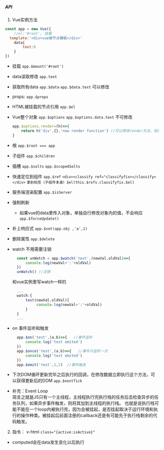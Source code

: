 ##### API
1. Vue实例方法
```javascript
const app = new Vue({
    //el:'#root', 挂载
  template:'<div>vue根节点模板</div>'
    data{
        text:0  
    }
})

```
- 挂载
  `app.$mount('#root')`
- data读取修改
  `app.text`
- 获取所有data
  `app.$data`
  `app.$data.text` 可以修改
- props:
  `app.$props`
- HTML被挂载的节点引用
  `app.$el`
- Vue整个对象
  `app.$options`
  `app.$options.data.text`  不可修改
  ```javascript
  app.$options.render=(h)=>{
      return h('div',{},'new render function') //可以修改render方法，但是只能在第一次数据有变动后才会更改
  }
  ```
- 根
  `app.$root === app`
- 子组件
  `app.$children`
- 插槽
  `app.$solts`
  `app.$scopedSolts`
- 快速定位到组件
  `app.$ref`
  `<div><classify ref="classifyfix></classify></div>`
  `拿到标签（子组件本身）$el(this.$refs.classifyfix.$el)`
- 服务端渲染配置
  `app.$isServer`
- 强制刷新
  - 如果vue的data里传入对象，单独自行修改对象内的值，不会响应
  `app.$forceUpdate()`
- 补上响应式
  `app.$set(app.obj ,'a',1)`
- 删除属性
  `app.$delete`


- watch  不用需要注销
  ```javascript
    const unWatch = app.$watch('text',(newVal,oldVal)=>{
        console.log(newVal+':'+oldVal) 
    })
    unWatch() //注销
  ```
  和vue实例里写watch一样的
  ```javascript
    ...
    watch:{
        text(newVal,oldVal){
             console.log(newVal+':'+oldVal)
        }
    }
    ...
  ```

- on 事件监听和触发
  ```javascript
    app.$on('test',(a,b)=>{   //事件监听
        console.log('test emited')
    })
    app.$once('test',(a,b)=>{   //事件只监听一次
        console.log('test emited')
    })
    app.$emit('test',1,2)  //事件触发

  ```


- 下次DOM循环更新完毕之后执行的回调，在修改数据立即执行这个方法，可以获得更新后的DOM
 `app.$nextTick`


- 补充：Event Loop  
简言之就是JS只有一个主线程，主线程执行完执行栈的任务后去检查异步的任务队列，如果异步事件触发，则将其加到主线程的执行栈。
也就是说执行栈可能不能在一个loop内被执行完，因为会被挂起，是否挂起取决于运行环境和执行的操作种类。被挂起后前面注册的callback还是有可能先于执行栈剩余的代码触发。

2. 指令：
v-html
`class="{active:isActive}"`

- computed会在data发生变化以后执行
